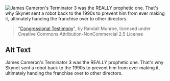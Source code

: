 ![James Cameron's Terminator 3 was the REALLY prophetic one. That's why Skynet sent a robot back to the 1990s to prevent him from ever making it, ultimately handing the franchise over to other directors.](https://imgs.xkcd.com/comics/congressional_testimony.png)
> "[Congressional Testimony](https://xkcd.com/1978/)", by Randall Munroe, licensed under Creative Commons Attribution-NonCommercial 2.5 License

## Alt Text
James Cameron's Terminator 3 was the REALLY prophetic one. That's why Skynet sent a robot back to the 1990s to prevent him from ever making it, ultimately handing the franchise over to other directors.
